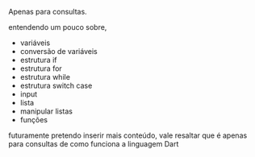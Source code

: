 Apenas para consultas.

entendendo um pouco sobre,
- variáveis
- conversão de variáveis
- estrutura if
- estrutura for
- estrutura while
- estrutura switch case
- input
- lista
- manipular listas
- funções

futuramente pretendo inserir mais conteúdo, vale resaltar que é apenas para consultas de como funciona a linguagem Dart


